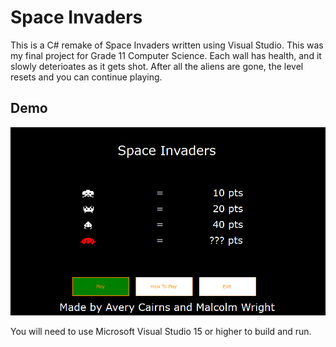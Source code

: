 # Space Invaders
This is a C# remake of Space Invaders written using Visual Studio. This was my final project for Grade 11 Computer Science.
Each wall has health, and it slowly deterioates as it gets shot. After all the aliens are gone, the level resets and you 
can continue playing.

## Demo
![Space Invaders Demo](spaceinvadersDemo.gif)

You will need to use Microsoft Visual Studio 15 or higher to build and run.
